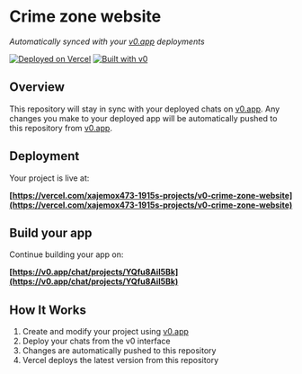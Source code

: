 # Crime zone website

*Automatically synced with your [v0.app](https://v0.app) deployments*

[![Deployed on Vercel](https://img.shields.io/badge/Deployed%20on-Vercel-black?style=for-the-badge&logo=vercel)](https://vercel.com/xajemox473-1915s-projects/v0-crime-zone-website)
[![Built with v0](https://img.shields.io/badge/Built%20with-v0.app-black?style=for-the-badge)](https://v0.app/chat/projects/YQfu8Ail5Bk)

## Overview

This repository will stay in sync with your deployed chats on [v0.app](https://v0.app).
Any changes you make to your deployed app will be automatically pushed to this repository from [v0.app](https://v0.app).

## Deployment

Your project is live at:

**[https://vercel.com/xajemox473-1915s-projects/v0-crime-zone-website](https://vercel.com/xajemox473-1915s-projects/v0-crime-zone-website)**

## Build your app

Continue building your app on:

**[https://v0.app/chat/projects/YQfu8Ail5Bk](https://v0.app/chat/projects/YQfu8Ail5Bk)**

## How It Works

1. Create and modify your project using [v0.app](https://v0.app)
2. Deploy your chats from the v0 interface
3. Changes are automatically pushed to this repository
4. Vercel deploys the latest version from this repository
